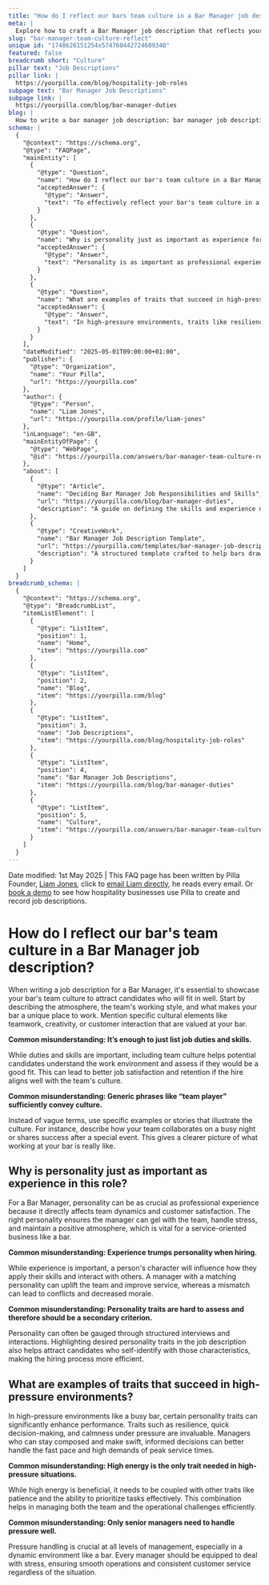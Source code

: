 ```yaml
---
title: "How do I reflect our bars team culture in a Bar Manager job description?"
meta: |
  Explore how to craft a Bar Manager job description that reflects your bar's unique team culture, highlighting the importance of personality alongside professional experience.
slug: "bar-manager-team-culture-reflect"
unique id: "1748626151254x574760442724609340"
featured: false
breadcrumb short: "Culture"
pillar text: "Job Descriptions"
pillar link: |
  https://yourpilla.com/blog/hospitality-job-roles
subpage text: "Bar Manager Job Descriptions"
subpage link: |
  https://yourpilla.com/blog/bar-manager-duties
blog: |
  How to write a bar manager job description: bar manager job description template included.
schema: |
  {
    "@context": "https://schema.org",
    "@type": "FAQPage",
    "mainEntity": [
      {
        "@type": "Question",
        "name": "How do I reflect our bar's team culture in a Bar Manager job description?",
        "acceptedAnswer": {
          "@type": "Answer",
          "text": "To effectively reflect your bar's team culture in a Bar Manager job description, start by describing the overall atmosphere, the team's working style, and what makes your bar unique. Highlight specific cultural elements such as teamwork, creativity, or customer interaction that are highly valued. Use concrete examples or stories to illustrate these elements instead of relying on generic terms, thereby providing a clearer and more engaging picture of what it's like to work at your bar."
        }
      },
      {
        "@type": "Question",
        "name": "Why is personality just as important as experience for a Bar Manager?",
        "acceptedAnswer": {
          "@type": "Answer",
          "text": "Personality is as important as professional experience for a Bar Manager because it significantly affects team dynamics and customer satisfaction. A manager with a compatible personality can integrate well with the team, manage stress effectively, and maintain a positive atmosphere. These qualities are crucial in service-oriented environments, where team cohesion and positive customer interactions are key to success."
        }
      },
      {
        "@type": "Question",
        "name": "What are examples of traits that succeed in high-pressure environments?",
        "acceptedAnswer": {
          "@type": "Answer",
          "text": "In high-pressure environments, traits like resilience, quick decision-making, and calmness under pressure are invaluable. These qualities help managers handle the fast pace and high demands effectively. Additionally, balancing high energy with patience and effective task prioritization is crucial for managing both team and operational challenges efficiently, thus ensuring smooth operations and consistent customer service during peak service times."
        }
      }
    ],
    "dateModified": "2025-05-01T09:00:00+01:00",
    "publisher": {
      "@type": "Organization",
      "name": "Your Pilla",
      "url": "https://yourpilla.com"
    },
    "author": {
      "@type": "Person",
      "name": "Liam Jones",
      "url": "https://yourpilla.com/profile/liam-jones"
    },
    "inLanguage": "en-GB",
    "mainEntityOfPage": {
      "@type": "WebPage",
      "@id": "https://yourpilla.com/answers/bar-manager-team-culture-reflect"
    },
    "about": [
      {
        "@type": "Article",
        "name": "Deciding Bar Manager Job Responsibilities and Skills",
        "url": "https://yourpilla.com/blog/bar-manager-duties",
        "description": "A guide on defining the skills and experience needed for Bar Managers, helping employers tailor job descriptions effectively."
      },
      {
        "@type": "CreativeWork",
        "name": "Bar Manager Job Description Template",
        "url": "https://yourpilla.com/templates/bar-manager-job-description",
        "description": "A structured template crafted to help bars draw up effective job descriptions that capture the essence of their work culture and the role's requirements."
      }
    ]
  }
breadcrumb_schema: |
  {
    "@context": "https://schema.org",
    "@type": "BreadcrumbList",
    "itemListElement": [
      {
        "@type": "ListItem",
        "position": 1,
        "name": "Home",
        "item": "https://yourpilla.com"
      },
      {
        "@type": "ListItem",
        "position": 2,
        "name": "Blog",
        "item": "https://yourpilla.com/blog"
      },
      {
        "@type": "ListItem",
        "position": 3,
        "name": "Job Descriptions",
        "item": "https://yourpilla.com/blog/hospitality-job-roles"
      },
      {
        "@type": "ListItem",
        "position": 4,
        "name": "Bar Manager Job Descriptions",
        "item": "https://yourpilla.com/blog/bar-manager-duties"
      },
      {
        "@type": "ListItem",
        "position": 5,
        "name": "Culture",
        "item": "https://yourpilla.com/answers/bar-manager-team-culture-reflect"
      }
    ]
  }
---
```


Date modified: 1st May 2025 | This FAQ page has been written by Pilla Founder, [Liam Jones](https://yourpilla.com/profile/liam-jones), click to [email Liam directly](https://mailto:liam@yourpilla.com), he reads every email. Or [book a demo](https://calendly.com/pilla/demo) to see how hospitality businesses use Pilla to create and record job descriptions.

# How do I reflect our bar's team culture in a Bar Manager job description?

When writing a job description for a Bar Manager, it's essential to showcase your bar's team culture to attract candidates who will fit in well. Start by describing the atmosphere, the team's working style, and what makes your bar a unique place to work. Mention specific cultural elements like teamwork, creativity, or customer interaction that are valued at your bar.

**Common misunderstanding: It’s enough to just list job duties and skills.**

While duties and skills are important, including team culture helps potential candidates understand the work environment and assess if they would be a good fit. This can lead to better job satisfaction and retention if the hire aligns well with the team's culture.

**Common misunderstanding: Generic phrases like “team player” sufficiently convey culture.**

Instead of vague terms, use specific examples or stories that illustrate the culture. For instance, describe how your team collaborates on a busy night or shares success after a special event. This gives a clearer picture of what working at your bar is really like.

## Why is personality just as important as experience in this role?

For a Bar Manager, personality can be as crucial as professional experience because it directly affects team dynamics and customer satisfaction. The right personality ensures the manager can gel with the team, handle stress, and maintain a positive atmosphere, which is vital for a service-oriented business like a bar.

**Common misunderstanding: Experience trumps personality when hiring.**

While experience is important, a person's character will influence how they apply their skills and interact with others. A manager with a matching personality can uplift the team and improve service, whereas a mismatch can lead to conflicts and decreased morale.

**Common misunderstanding: Personality traits are hard to assess and therefore should be a secondary criterion.**

Personality can often be gauged through structured interviews and interactions. Highlighting desired personality traits in the job description also helps attract candidates who self-identify with those characteristics, making the hiring process more efficient.

## What are examples of traits that succeed in high-pressure environments?

In high-pressure environments like a busy bar, certain personality traits can significantly enhance performance. Traits such as resilience, quick decision-making, and calmness under pressure are invaluable. Managers who can stay composed and make swift, informed decisions can better handle the fast pace and high demands of peak service times.

**Common misunderstanding: High energy is the only trait needed in high-pressure situations.**

While high energy is beneficial, it needs to be coupled with other traits like patience and the ability to prioritize tasks effectively. This combination helps in managing both the team and the operational challenges efficiently.

**Common misunderstanding: Only senior managers need to handle pressure well.**

Pressure handling is crucial at all levels of management, especially in a dynamic environment like a bar. Every manager should be equipped to deal with stress, ensuring smooth operations and consistent customer service regardless of the situation.